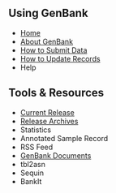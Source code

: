 
## Using GenBank

*   [Home](/~/)
*   [About GenBank](/~/about/)
*   [How to Submit Data](/~/howto/)
*   [How to Update Records](/~/update/)
*   Help

## Tools & Resources

*   [Current Release](ftp://ftp.ncbi.nih.gov/genbank/gbrel.txt)
*   [Release Archives](/~/releases/)
*   Statistics
*   Annotated Sample Record
*   RSS Feed
*   [GenBank Documents](/~/documents/)
*   tbl2asn
*   Sequin
*   BankIt

</div>

</div>
